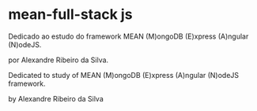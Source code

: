 # mean-full-stack js

<pt-br>
Dedicado ao estudo do framework MEAN (M)ongoDB (E)xpress (A)ngular (N)odeJS.

por Alexandre Ribeiro da Silva.

<en-us>
Dedicated to study of MEAN (M)ongoDB (E)xpress (A)ngular (N)odeJS framework.

by Alexandre Ribeiro da Silva
